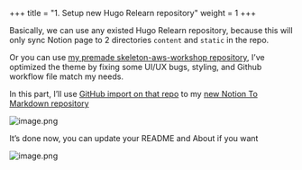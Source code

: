 +++
title = "1. Setup new Hugo Relearn repository"
weight = 1
+++


Basically, we can use any existed Hugo Relearn repository, because this will only sync Notion page to 2 directories `content` and `static` in the repo.


Or you can use [my premade skeleton-aws-workshop repository](https://github.com/heo001997/skeleton-aws-workshop), I’ve optimized the theme by fixing some UI/UX bugs, styling, and Github workflow file  match my needs.


In this part, I’ll use [GitHub import on that repo](https://github.com/new/import) to my [new Notion To Markdown repository](https://github.com/heo001997/aws-workshop-notion-to-md)


![image.png](/images/004-iv-level-3-notion-to-hugo-relearn-on-github-pages/16-559690-image.png)


It’s done now, you can update your README and About if you want


![image.png](/images/004-iv-level-3-notion-to-hugo-relearn-on-github-pages/16-259630-image.png)


